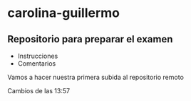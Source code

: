 # carolina-guillermo

## Repositorio para preparar el examen

- Instrucciones
- Comentarios

Vamos a hacer nuestra primera subida al repositorio remoto

Cambios de las 13:57
